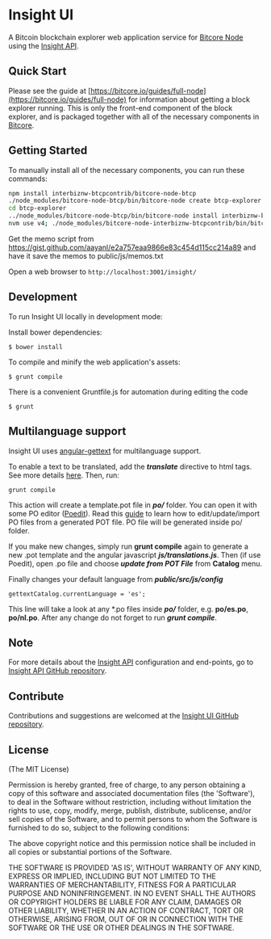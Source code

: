 # Insight UI

A Bitcoin blockchain explorer web application service for [Bitcore Node](https://github.com/bitpay/bitcore-node) using the [Insight API](https://github.com/interbiznw-btcpcontrib/insight-api-btcp).

## Quick Start

Please see the guide at [https://bitcore.io/guides/full-node](https://bitcore.io/guides/full-node) for information about getting a block explorer running. This is only the front-end component of the block explorer, and is packaged together with all of the necessary components in [Bitcore](https://github.com/bitpay/bitcore).

## Getting Started

To manually install all of the necessary components, you can run these commands:

```bash
npm install interbiznw-btcpcontrib/bitcore-node-btcp
./node_modules/bitcore-node-btcp/bin/bitcore-node create btcp-explorer
cd btcp-explorer
../node_modules/bitcore-node-btcp/bin/bitcore-node install interbiznw-btcpcontrib/insight-api-btcp interbiznw-btcpcontrib/insight-ui-btcp
nvm use v4; ./node_modules/bitcore-node-interbiznw-btcpcontrib/bin/bitcore-node start
```
Get the memo script from https://gist.github.com/aayanl/e2a757eaa9866e83c454d115cc214a89 and have it save the memos to public/js/memos.txt

Open a web browser to `http://localhost:3001/insight/`

## Development

To run Insight UI locally in development mode:

Install bower dependencies:

```
$ bower install
```

To compile and minify the web application's assets:

```
$ grunt compile
```

There is a convenient Gruntfile.js for automation during editing the code

```
$ grunt
```

## Multilanguage support

Insight UI uses [angular-gettext](http://angular-gettext.rocketeer.be) for multilanguage support.

To enable a text to be translated, add the ***translate*** directive to html tags. See more details [here](http://angular-gettext.rocketeer.be/dev-guide/annotate/). Then, run:

```
grunt compile
```

This action will create a template.pot file in ***po/*** folder. You can open it with some PO editor ([Poedit](http://poedit.net)). Read this [guide](http://angular-gettext.rocketeer.be/dev-guide/translate/) to learn how to edit/update/import PO files from a generated POT file. PO file will be generated inside po/ folder.

If you make new changes, simply run **grunt compile** again to generate a new .pot template and the angular javascript ***js/translations.js***. Then (if use Poedit), open .po file and choose ***update from POT File*** from **Catalog** menu.

Finally changes your default language from ***public/src/js/config***

```
gettextCatalog.currentLanguage = 'es';
```

This line will take a look at any *.po files inside ***po/*** folder, e.g.
**po/es.po**, **po/nl.po**. After any change do not forget to run ***grunt
compile***.


## Note

For more details about the [Insight API](https://github.com/interbiznw-btcpcontrib/insight-api-btcp) configuration and end-points, go to [Insight API GitHub repository](https://github.com/interbiznw-btcpcontrib/insight-api-btcp).

## Contribute

Contributions and suggestions are welcomed at the [Insight UI GitHub repository](https://github.com/interbiznw-btcpcontrib/insight-ui-btcp).


## License
(The MIT License)

Permission is hereby granted, free of charge, to any person obtaining
a copy of this software and associated documentation files (the
'Software'), to deal in the Software without restriction, including
without limitation the rights to use, copy, modify, merge, publish,
distribute, sublicense, and/or sell copies of the Software, and to
permit persons to whom the Software is furnished to do so, subject to
the following conditions:

The above copyright notice and this permission notice shall be
included in all copies or substantial portions of the Software.

THE SOFTWARE IS PROVIDED 'AS IS', WITHOUT WARRANTY OF ANY KIND,
EXPRESS OR IMPLIED, INCLUDING BUT NOT LIMITED TO THE WARRANTIES OF
MERCHANTABILITY, FITNESS FOR A PARTICULAR PURPOSE AND NONINFRINGEMENT.
IN NO EVENT SHALL THE AUTHORS OR COPYRIGHT HOLDERS BE LIABLE FOR ANY
CLAIM, DAMAGES OR OTHER LIABILITY, WHETHER IN AN ACTION OF CONTRACT,
TORT OR OTHERWISE, ARISING FROM, OUT OF OR IN CONNECTION WITH THE
SOFTWARE OR THE USE OR OTHER DEALINGS IN THE SOFTWARE.
